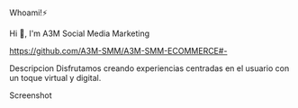Whoami!⚡

Hi 👋, I'm A3M Social Media Marketing

https://github.com/A3M-SMM/A3M-SMM-ECOMMERCE#-

Descripcion
Disfrutamos creando experiencias centradas en el usuario con un toque virtual y digital.

Screenshot
